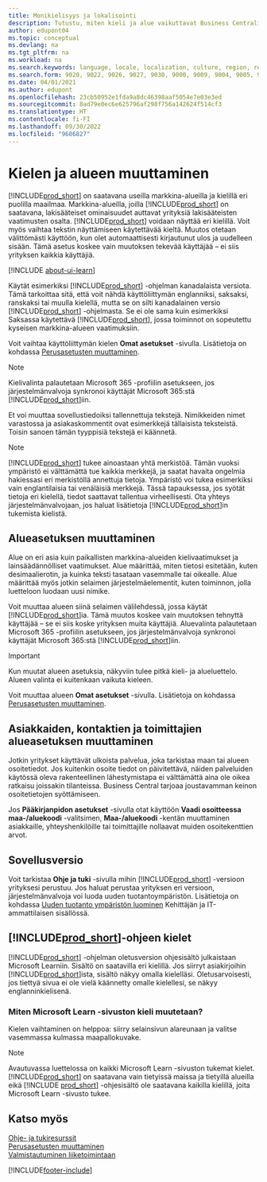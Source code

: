 ```yaml
---
title: Monikielisyys ja lokalisointi
description: Tutustu, miten kieli ja alue vaikuttavat Business Centralin käyttökokemukseen. Voit vaihtaa käyttöliittymän kielen Omat asetukset -sivulla.
author: edupont04
ms.topic: conceptual
ms.devlang: na
ms.tgt_pltfrm: na
ms.workload: na
ms.search.keywords: language, locale, localization, culture, region, regional settings
ms.search.form: 9020, 9022, 9026, 9027, 9030, 9000, 9009, 9004, 9005, 9024, 9006, 9007, 9010, 9016, 9017
ms.date: 04/01/2021
ms.author: edupont
ms.openlocfilehash: 23cb50952e1fda9a8dc46398aaf5054e7e03e3ed
ms.sourcegitcommit: 8ad79e0ec6e625796af298f756a142624f514cf3
ms.translationtype: HT
ms.contentlocale: fi-FI
ms.lasthandoff: 09/30/2022
ms.locfileid: "9606827"
---
```

# <a name="changing-language-and-region"></a>Kielen ja alueen muuttaminen

[!INCLUDE[prod_short](includes/prod_short.md)] on saatavana useilla markkina-alueilla ja kielillä eri puolilla maailmaa. Markkina-alueilla, joilla [!INCLUDE[prod_short](includes/prod_short.md)] on saatavana, lakisääteiset ominaisuudet auttavat yrityksiä lakisääteisten vaatimusten osalta. [!INCLUDE[prod_short](includes/prod_short.md)] voidaan näyttää eri kielillä. Voit myös vaihtaa tekstin näyttämiseen käytettävää kieltä. Muutos otetaan välittömästi käyttöön, kun olet automaattisesti kirjautunut ulos ja uudelleen sisään. Tämä asetus koskee vain muutoksen tekevää käyttäjää – ei siis yrityksen kaikkia käyttäjiä.  

[!INCLUDE [about-ui-learn](includes/about-ui-learn.md)]

Käytät esimerkiksi [!INCLUDE[prod_short](includes/prod_short.md)] -ohjelman kanadalaista versiota. Tämä tarkoittaa sitä, että voit nähdä käyttöliittymän englanniksi, saksaksi, ranskaksi tai muulla kielellä, mutta se on silti kanadalainen versio [!INCLUDE[prod_short](includes/prod_short.md)] -ohjelmasta. Se ei ole sama kuin esimerkiksi Saksassa käytettävä [!INCLUDE[prod_short](includes/prod_short.md)], jossa toiminnot on sopeutettu kyseisen markkina-alueen vaatimuksiin.  

Voit vaihtaa käyttöliittymän kielen **Omat asetukset** -sivulla. Lisätietoja on kohdassa [Perusasetusten muuttaminen](ui-change-basic-settings.md#language). 

> [!NOTE]  
> Kielivalinta palautetaan Microsoft 365 -profiilin asetukseen, jos järjestelmänvalvoja synkronoi käyttäjät Microsoft 365:stä [!INCLUDE[prod_short](includes/prod_short.md)]iin.

Et voi muuttaa sovellustiedoiksi tallennettuja tekstejä. Nimikkeiden nimet varastossa ja asiakaskommentit ovat esimerkkejä tällaisista teksteistä. Toisin sanoen tämän tyyppisiä tekstejä ei käännetä.  

> [!NOTE]  
> [!INCLUDE[prod_short](includes/prod_short.md)] tukee ainoastaan yhtä merkistöä. Tämän vuoksi ympäristö ei välttämättä tue kaikkia merkkejä, ja saatat havaita ongelmia hakiessasi eri merkistöllä annettuja tietoja. Ympäristö voi tukea esimerkiksi vain englantilaisia tai venäläisiä merkkejä. Tässä tapauksessa, jos syötät tietoja eri kielellä, tiedot saattavat tallentua virheellisesti. Ota yhteys järjestelmänvalvojaan, jos haluat lisätietoja [!INCLUDE[prod_short](includes/prod_short.md)]in tukemista kielistä.  

## <a name="changing-your-region-setting"></a>Alueasetuksen muuttaminen

Alue on eri asia kuin paikallisten markkina-alueiden kielivaatimukset ja lainsäädännölliset vaatimukset. Alue määrittää, miten tietosi esitetään, kuten desimaalierotin, ja kuinka teksti tasataan vasemmalle tai oikealle. Alue määrittää myös jotkin selaimen järjestelmäelementit, kuten toiminnon, jolla luetteloon luodaan uusi nimike.  

Voit muuttaa alueen siinä selaimen välilehdessä, jossa käytät [!INCLUDE[prod_short](includes/prod_short.md)]ia. Tämä muutos koskee vain muutoksen tehnyttä käyttäjää – se ei siis koske yrityksen muita käyttäjiä.  Aluevalinta palautetaan Microsoft 365 -profiilin asetukseen, jos järjestelmänvalvoja synkronoi käyttäjät Microsoft 365:stä [!INCLUDE[prod_short](includes/prod_short.md)]iin.

> [!IMPORTANT]  
> Kun muutat alueen asetuksia, näkyviin tulee pitkä kieli- ja alueluettelo. Alueen valinta ei kuitenkaan vaikuta kieleen.  

Voit muuttaa alueen **Omat asetukset** -sivulla. Lisätietoja on kohdassa [Perusasetusten muuttaminen](ui-change-basic-settings.md).  

## <a name="changing-the-region-setting-for-customers-contacts-and-vendors"></a>Asiakkaiden, kontaktien ja toimittajien alueasetuksen muuttaminen

Jotkin yritykset käyttävät ulkoista palvelua, joka tarkistaa maan tai alueen osoitetiedot. Jos kuitenkin osoite tiedot on päivitettävä, näiden palveluiden käytössä oleva rakenteellinen lähestymistapa ei välttämättä aina ole oikea ratkaisu joissakin tilanteissa. Business Central tarjoaa joustavamman keinon osoitetietojen syöttämiseen.

Jos **Pääkirjanpidon asetukset** -sivulla otat käyttöön **Vaadi osoitteessa maa-/aluekoodi** -valitsimen, **Maa-/aluekoodi** -kentän muuttaminen asiakkaille, yhteyshenkilöille tai toimittajille nollaavat muiden osoitekenttien arvot.

## <a name="application-version"></a>Sovellusversio

Voit tarkistaa **Ohje ja tuki** -sivulla mihin [!INCLUDE[prod_short](includes/prod_short.md)] -versioon yrityksesi perustuu. Jos haluat perustaa yrityksen eri versioon, järjestelmänvalvoja voi luoda uuden tuotantoympäristön. Lisätietoja on kohdassa [Uuden tuotanto ympäristön luominen](/dynamics365/business-central/dev-itpro/administration/tenant-admin-center-environments#create-a-new-production-environment) Kehittäjän ja IT-ammattilaisen sisällössä.  

## <a name="languages-of-the-prod_short-help"></a>[!INCLUDE[prod_short](includes/prod_short.md)]-ohjeen kielet

[!INCLUDE[prod_short](includes/prod_short.md)] -ohjelman oletusversion ohjesisältö julkaistaan Microsoft Learniin. Sisältö on saatavilla eri kielillä. Jos siirryt asiakirjoihin [!INCLUDE[prod_short](includes/prod_short.md)]ista, sisältö näkyy omalla kielelläsi. Oletusarvoisesti, jos tiettyä sivua ei ole vielä käännetty omalle kielellesi, se näkyy englanninkielisenä.

### <a name="how-do-i-change-the-language-of-the-microsoft-learn-site"></a>Miten Microsoft Learn -sivuston kieli muutetaan?

Kielen vaihtaminen on helppoa: siirry selainsivun alareunaan ja valitse vasemmassa kulmassa maapallokuvake.

> [!NOTE]  
> Avautuvassa luettelossa on kaikki Microsoft Learn -sivuston tukemat kielet. [!INCLUDE[prod_short](includes/prod_short.md)] on saatavana vain tietyissä maissa ja tietyillä alueilla eikä [!INCLUDE [prod_short](includes/prod_short.md)] -ohjesisältö ole saatavana kaikilla kielillä, joita Microsoft Learn -sivusto tukee.

## <a name="see-also"></a>Katso myös

[Ohje- ja tukiresurssit](product-help-and-support.md)  
[Perusasetusten muuttaminen](ui-change-basic-settings.md)  
[Valmistautuminen liiketoimintaan](ui-get-ready-business.md)  


[!INCLUDE[footer-include](includes/footer-banner.md)]